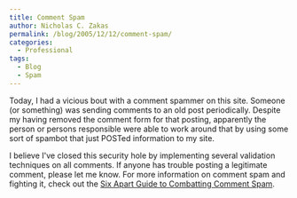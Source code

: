 ```yaml
---
title: Comment Spam
author: Nicholas C. Zakas
permalink: /blog/2005/12/12/comment-spam/
categories:
  - Professional
tags:
  - Blog
  - Spam
---
```

Today, I had a vicious bout with a comment spammer on this site. Someone (or something) was sending comments to an old post periodically. Despite my having removed the comment form for that posting, apparently the person or persons responsible were able to work around that by using some sort of spambot that just POSTed information to my site.

I believe I've closed this security hole by implementing several validation techniques on all comments. If anyone has trouble posting a legitimate comment, please let me know. For more information on comment spam and fighting it, check out the <a title="Six Apart Guide to Combatting Comment Spam" rel="external" href="http://www.sixapart.com/pronet/comment_spam">Six Apart Guide to Combatting Comment Spam</a>.
